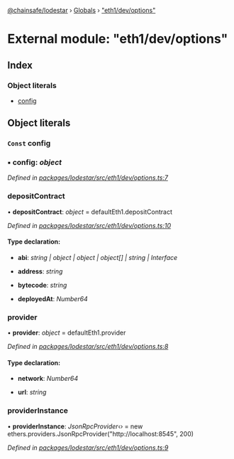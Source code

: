 [@chainsafe/lodestar](../README.md) › [Globals](../globals.md) › ["eth1/dev/options"](_eth1_dev_options_.md)

# External module: "eth1/dev/options"

## Index

### Object literals

* [config](_eth1_dev_options_.md#const-config)

## Object literals

### `Const` config

### ▪ **config**: *object*

*Defined in [packages/lodestar/src/eth1/dev/options.ts:7](https://github.com/ChainSafe/lodestar/blob/6d8273318/packages/lodestar/src/eth1/dev/options.ts#L7)*

###  depositContract

• **depositContract**: *object* = defaultEth1.depositContract

*Defined in [packages/lodestar/src/eth1/dev/options.ts:10](https://github.com/ChainSafe/lodestar/blob/6d8273318/packages/lodestar/src/eth1/dev/options.ts#L10)*

#### Type declaration:

* **abi**: *string | object | object | object[] | string | Interface*

* **address**: *string*

* **bytecode**: *string*

* **deployedAt**: *Number64*

###  provider

• **provider**: *object* = defaultEth1.provider

*Defined in [packages/lodestar/src/eth1/dev/options.ts:8](https://github.com/ChainSafe/lodestar/blob/6d8273318/packages/lodestar/src/eth1/dev/options.ts#L8)*

#### Type declaration:

* **network**: *Number64*

* **url**: *string*

###  providerInstance

• **providerInstance**: *JsonRpcProvider‹›* = new ethers.providers.JsonRpcProvider("http://localhost:8545", 200)

*Defined in [packages/lodestar/src/eth1/dev/options.ts:9](https://github.com/ChainSafe/lodestar/blob/6d8273318/packages/lodestar/src/eth1/dev/options.ts#L9)*
